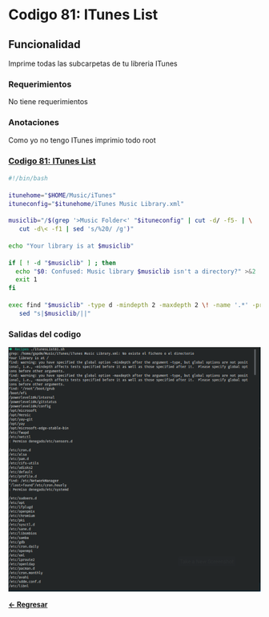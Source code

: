 # Codigo 81: ITunes List

## Funcionalidad
Imprime todas las subcarpetas de tu libreria ITunes

### **Requerimientos**
No tiene requerimientos

### **Anotaciones**
Como yo no tengo ITunes imprimio todo root

### **[Codigo 81: ITunes List](itunesList81.sh)**

```bash
#!/bin/bash

itunehome="$HOME/Music/iTunes"
ituneconfig="$itunehome/iTunes Music Library.xml"

musiclib="/$(grep '>Music Folder<' "$ituneconfig" | cut -d/ -f5- | \
   cut -d\< -f1 | sed 's/%20/ /g')"

echo "Your library is at $musiclib"

if [ ! -d "$musiclib" ] ; then
  echo "$0: Confused: Music library $musiclib isn't a directory?" >&2
  exit 1
fi

exec find "$musiclib" -type d -mindepth 2 -maxdepth 2 \! -name '.*' -print |
   sed "s|$musiclib/||"
```

### **Salidas del codigo**

![Salida.png](Salida.png)

**[<- Regresar](../README.md)**